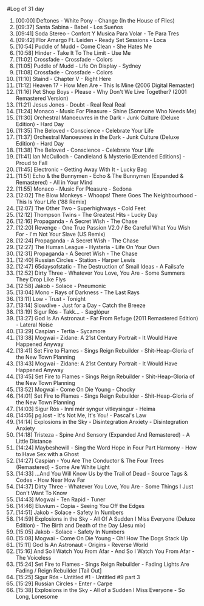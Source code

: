 #Log of 31 day

1. [00:00] Deftones - White Pony - Change (In the House of Flies)
1. [09:37] Santa Sabina - Babel - Los Sueños
1. [09:41] Soda Stereo - Confort Y Musica Para Volar - Te Para Tres
1. [09:42] Flor Amargo Ft. Leiden - Ready Set Sessions - Loca
1. [10:54] Puddle of Mudd - Come Clean - She Hates Me
1. [10:58] Hinder - Take It To The Limit - Use Me
1. [11:02] Crossfade - Crossfade - Colors
1. [11:05] Puddle of Mudd - Life On Display - Sydney
1. [11:08] Crossfade - Crossfade - Colors
1. [11:10] Staind - Chapter V - Right Here
1. [11:12] Heaven 17 - How Men Are - This Is Mine (2006 Digital Remaster)
1. [11:16] Pet Shop Boys - Please - Why Don't We Live Together? (2001 Remastered Version)
1. [11:21] Jesus Jones - Doubt - Real Real Real
1. [11:24] Monaco - Music For Pleasure - Shine (Someone Who Needs Me)
1. [11:30] Orchestral Manoeuvres in the Dark - Junk Culture (Deluxe Edition) - Hard Day
1. [11:35] The Beloved - Conscience - Celebrate Your Life
1. [11:37] Orchestral Manoeuvres in the Dark - Junk Culture (Deluxe Edition) - Hard Day
1. [11:38] The Beloved - Conscience - Celebrate Your Life
1. [11:41] Ian McCulloch - Candleland & Mysterio [Extended Editions] - Proud to Fall
1. [11:45] Electronic - Getting Away With It - Lucky Bag
1. [11:51] Echo & the Bunnymen - Echo & The Bunnymen (Expanded & Remastered) - All in Your Mind
1. [11:55] Monaco - Music For Pleasure - Sedona
1. [12:02] The Blow Monkeys - Whoops! There Goes The Neighbourhood - This Is Your Life ('88 Remix)
1. [12:07] The Other Two - Superhighways - Cold Feet
1. [12:12] Thompson Twins - The Greatest Hits - Lucky Day
1. [12:16] Propaganda - A Secret Wish - The Chase
1. [12:20] Revenge - One True Passion V2.0 / Be Careful What You Wish For - I'm Not Your Slave (US Remix)
1. [12:24] Propaganda - A Secret Wish - The Chase
1. [12:27] The Human League - Hysteria - Life On Your Own
1. [12:31] Propaganda - A Secret Wish - The Chase
1. [12:40] Russian Circles - Station - Harper Lewis
1. [12:47] 65daysofstatic - The Destruction of Small Ideas - A Failsafe
1. [12:52] Dirty Three - Whatever You Love, You Are - Some Summers They Drop Like Flys
1. [12:58] Jakob - Solace - Pneumonic
1. [13:04] Mono - Rays of Darkness - The Last Rays
1. [13:11] Low - Trust - Tonight
1. [13:14] Slowdive - Just for a Day - Catch the Breeze
1. [13:19] Sigur Rós - Takk... - Sæglópur
1. [13:27] God Is An Astronaut - Far From Refuge (2011 Remastered Edition) - Lateral Noise
1. [13:29] Caspian - Tertia - Sycamore
1. [13:38] Mogwai - Zidane: A 21st Century Portrait - It Would Have Happened Anyway
1. [13:41] Set Fire to Flames - Sings Reign Rebuilder - Shit-Heap-Gloria of the New Town Planning
1. [13:43] Mogwai - Zidane: A 21st Century Portrait - It Would Have Happened Anyway
1. [13:45] Set Fire to Flames - Sings Reign Rebuilder - Shit-Heap-Gloria of the New Town Planning
1. [13:52] Mogwai - Come On Die Young - Chocky
1. [14:01] Set Fire to Flames - Sings Reign Rebuilder - Shit-Heap-Gloria of the New Town Planning
1. [14:03] Sigur Rós - Inní mér syngur vitleysingur - Heima
1. [14:05] pg.lost - It's Not Me, It's You! - Pascal's Law
1. [14:14] Explosions in the Sky - Disintegration Anxiety - Disintegration Anxiety
1. [14:18] Tristeza - Spine And Sensory (Expanded And Remastered) - A Little Distance
1. [14:24] Maybeshewill - Sing the Word Hope in Four Part Harmony - How to Have Sex with a Ghost
1. [14:27] Caspian - You Are The Conductor & The Four Trees (Remastered) - Some Are White Light
1. [14:33] ...And You Will Know Us by the Trail of Dead - Source Tags & Codes - How Near How Far
1. [14:37] Dirty Three - Whatever You Love, You Are - Some Things I Just Don't Want To Know
1. [14:43] Mogwai - Ten Rapid - Tuner
1. [14:46] Eluvium - Copia - Seeing You Off the Edges
1. [14:51] Jakob - Solace - Safety In Numbers
1. [14:59] Explosions in the Sky - All Of A Sudden I Miss Everyone (Deluxe Edition) - The Birth and Death of the Day (Jesu mix)
1. [15:05] Jakob - Solace - Safety In Numbers
1. [15:08] Mogwai - Come On Die Young - Oh! How The Dogs Stack Up
1. [15:11] God Is An Astronaut - Origins - Reverse World
1. [15:16] And So I Watch You From Afar - And So I Watch You From Afar - The Voiceless
1. [15:24] Set Fire to Flames - Sings Reign Rebuilder - Fading Lights Are Fading / Reign Rebuilder [Tail Out]
1. [15:25] Sigur Rós - Untitled #1 - Untitled #9 part 3
1. [15:29] Russian Circles - Enter - Carpe
1. [15:38] Explosions in the Sky - All of a Sudden I Miss Everyone - So Long, Lonesome
